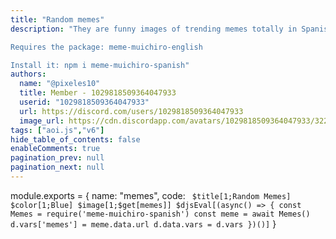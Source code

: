```yaml
---
title: "Random memes"
description: "They are funny images of trending memes totally in Spanish.

Requires the package: meme-muichiro-english

Install it: npm i meme-muichiro-spanish"
authors:
  name: "@pixeles10"
  title: Member - 1029818509364047933
  userid: "1029818509364047933"
  url: https://discord.com/users/1029818509364047933
  image_url: https://cdn.discordapp.com/avatars/1029818509364047933/3223898f440e1bba59398a164bd3b38f.png
tags: ["aoi.js","v6"]
hide_table_of_contents: false
enableComments: true
pagination_prev: null
pagination_next: null
---
```


module.exports = {
  name: "memes",
  code: `
$title[1;Random Memes]
$color[1;Blue]
$image[1;$get[memes]]
$djsEval[(async() => {
const Memes = require('meme-muichiro-spanish')
const meme = await Memes()
d.vars['memes'] = meme.data.url
d.data.vars = d.vars
})()]`
}